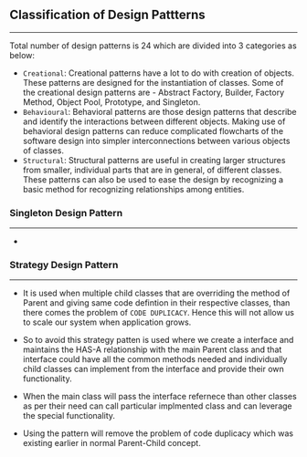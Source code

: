 ## Classification of Design Pattterns
-------------------------------------
Total number of design patterns is 24 which are divided into 3 categories as below:
- `Creational`: Creational patterns have a lot to do with creation of objects. These patterns are designed for the instantiation of classes. Some of the creational design patterns are - Abstract Factory, Builder, Factory Method, Object Pool, Prototype, and Singleton.
- `Behavioural`: Behavioral patterns are those design patterns that describe and identify the interactions between different objects. Making use of behavioral design patterns can reduce complicated flowcharts of the software design into simpler interconnections between various objects of classes.
- `Structural`: Structural patterns are useful in creating larger structures from smaller, individual parts that are in general, of different classes. These patterns can also be used to ease the design by recognizing a basic method for recognizing relationships among entities.

### Singleton Design Pattern
----------------------------
-

### Strategy Design Pattern
---------------------------
- It is used when multiple child classes that are overriding the method of Parent and giving same code defintion in their respective classes, than there comes the problem of `CODE DUPLICACY`. Hence this will not allow us to scale our system when application grows.

- So to avoid this strategy patten is used where we create a interface and maintains the HAS-A relationship with the main Parent class and that interface could have all the common methods needed and individually child classes can implement from the interface and provide their own functionality.
- When the main class will pass the interface refernece than other classes as per their need can call particular implmented class and can leverage the special functionality.
- Using the pattern will remove the problem of code duplicacy which was existing earlier in normal Parent-Child concept.


